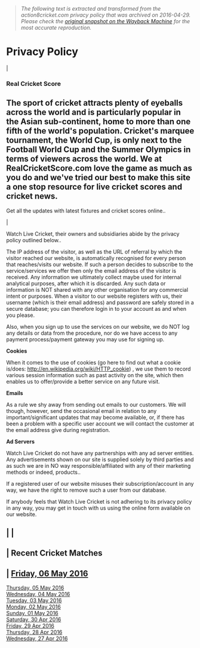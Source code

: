 > *The following text is extracted and transformed from the action8cricket.com privacy policy that was archived on 2016-04-29. Please check the [original snapshot on the Wayback Machine](https://web.archive.org/web/20160429140023id_/http%3A//www.realcricketscore.com/privacy_policy.htm) for the most accurate reproduction.*

# Privacy Policy

|   
  
### Real Cricket Score

The sport of cricket attracts plenty of eyeballs across the world and is particularly popular in the Asian sub-continent, home to more than one fifth of the world's population. Cricket's marquee tournament, the World Cup, is only next to the Football World Cup and the Summer Olympics in terms of viewers across the world. We at RealCricketScore.com love the game as much as you do and we've tried our best to make this site a one stop resource for live cricket scores and cricket news.   
---  
  
Get all the updates with latest fixtures and cricket scores online..  
  
|   
  
  
Watch Live Cricket, their owners and subsidiaries abide by the privacy policy outlined below..

The IP address of the visitor, as well as the URL of referral by which the visitor reached our website, is automatically recognised for every person that reaches/visits our website. If such a person decides to subscribe to the service/services we offer then only the email address of the visitor is received. Any information we ultimately collect maybe used for internal analytical purposes, after which it is discarded. Any such data or information is NOT shared with any other organisation for any commercial intent or purposes. When a visitor to our website registers with us, their username (which is their email address) and password are safely stored in a secure database; you can therefore login in to your account as and when you please.   


Also, when you sign up to use the services on our website, we do NOT log any details or data from the procedure, nor do we have access to any payment process/payment gateway you may use for signing up.

**Cookies**

When it comes to the use of cookies (go here to find out what a cookie is/does: http://en.wikipedia.org/wiki/HTTP_cookie) , we use them to record various session information such as past activity on the site, which then enables us to offer/provide a better service on any future visit.

**Emails**

As a rule we shy away from sending out emails to our customers. We will though, however, send the occasional email in relation to any important/significant updates that may become available, or, if there has been a problem with a specific user account we will contact the customer at the email address give during registration.

**Ad Servers**

Watch Live Cricket do not have any partnerships with any ad server entities. Any advertisements shown on our site is supplied solely by third parties and as such we are in NO way responsible/affiliated with any of their marketing methods or indeed, products.. 

If a registered user of our website misuses their subscription/account in any way, we have the right to remove such a user from our database.

If anybody feels that Watch Live Cricket is not adhering to its privacy policy in any way, you may get in touch with us using the online form available on our website. 

|  |   
---  
| Recent Cricket Matches  
---  
| [Friday, 06 May 2016](https://web.archive.org/web/20160429140023id_/http%3A//www.realcricketscore.com/cricketshowdate-06_May_2016.htm)  
---  
[Thursday, 05 May 2016](https://web.archive.org/web/20160429140023id_/http%3A//www.realcricketscore.com/cricketshowdate-05_May_2016.htm)  
[Wednesday, 04 May 2016](https://web.archive.org/web/20160429140023id_/http%3A//www.realcricketscore.com/cricketshowdate-04_May_2016.htm)  
[Tuesday, 03 May 2016](https://web.archive.org/web/20160429140023id_/http%3A//www.realcricketscore.com/cricketshowdate-03_May_2016.htm)  
[Monday, 02 May 2016](https://web.archive.org/web/20160429140023id_/http%3A//www.realcricketscore.com/cricketshowdate-02_May_2016.htm)  
[Sunday, 01 May 2016](https://web.archive.org/web/20160429140023id_/http%3A//www.realcricketscore.com/cricketshowdate-01_May_2016.htm)  
[Saturday, 30 Apr 2016](https://web.archive.org/web/20160429140023id_/http%3A//www.realcricketscore.com/cricketshowdate-30_Apr_2016.htm)  
[Friday, 29 Apr 2016](https://web.archive.org/web/20160429140023id_/http%3A//www.realcricketscore.com/cricketshowdate-29_Apr_2016.htm)  
[Thursday, 28 Apr 2016](https://web.archive.org/web/20160429140023id_/http%3A//www.realcricketscore.com/cricketshowdate-28_Apr_2016.htm)  
[Wednesday, 27 Apr 2016](https://web.archive.org/web/20160429140023id_/http%3A//www.realcricketscore.com/cricketshowdate-27_Apr_2016.htm)
